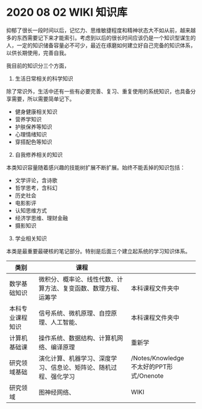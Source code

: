 # 2020 08 02 WIKI 知识库

抑郁了很长一段时间以后，记忆力、思维敏捷程度和精神状态大不如从前，越来越多的东西需要记下来才能索引。考虑到以后的很长时间应该仍是一个知识型谋生的人，一定的知识储备容量必不可少，最近在琢磨如何建立好自己完备的知识体系，以供长期使用，完善自我。

我目前的知识分三个方面，

1. 生活日常相关的科学知识

除了常识外，生活中还有一些有必要完善、复习、重复使用的系统知识，也具备分享需要，所以需要简单记下。

- 健身健康相关知识
- 营养学知识
- 护肤保养等知识
- 心理情绪知识
- 穿搭配色等知识

2. 自我修养相关的知识

本类知识容量随着感兴趣的技能树扩展不断扩展。始终不能丢掉的知识包括：

- 文学评论，含诗歌
- 哲学思考，含科幻
- 历史社会
- 电影影评
- 认知思维方式
- 经济学思维、理财金融
- 摄影知识

3. 学业相关知识

本类是最重要最硬核的笔记部分。特别是后面三个建立起系统的学习知识体系。

| 类别             | 课程                                                         |                                               |
| ---------------- | ------------------------------------------------------------ | --------------------------------------------- |
| 数学基础知识     | 微积分、概率论、线性代数、计算方法、复变函数、数理方程、运筹学 | 本科课程文件夹中                              |
| 本科专业课程知识 | 信号系统、微机原理、自控原理、人工智能、                     | 本科课程文件夹中                              |
| 计算机基础课     | 操作系统、数据结构、计算机网络、编译原理                     | 重新学                                        |
| 研究领域基础     | 演化计算、机器学习、深度学习、信息论、矩阵论、随机过程、强化学习 | /Notes/Knowledge<br />不太好的PPT形式/Onenote |
| 研究领域         | 图神经网络、                                                 | WIKI                                          |

